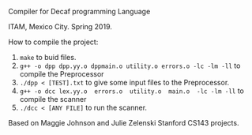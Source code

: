 Compiler for Decaf programming Language

ITAM, Mexico City. Spring 2019.

How to compile the project:

1. `make` to buid files.
2. `g++ -o dpp dpp.yy.o dppmain.o utility.o errors.o -lc -lm -ll` to compile the Preprocessor
3. `./dpp < [TEST].txt` to give some input files to the Preprocessor. 
4. `g++ -o dcc lex.yy.o  errors.o  utility.o  main.o  -lc -lm -ll` to compile the scanner
5. `./dcc < [ANY FILE]` to run the scanner. 

Based on Maggie Johnson and Julie Zelenski Stanford CS143 projects.